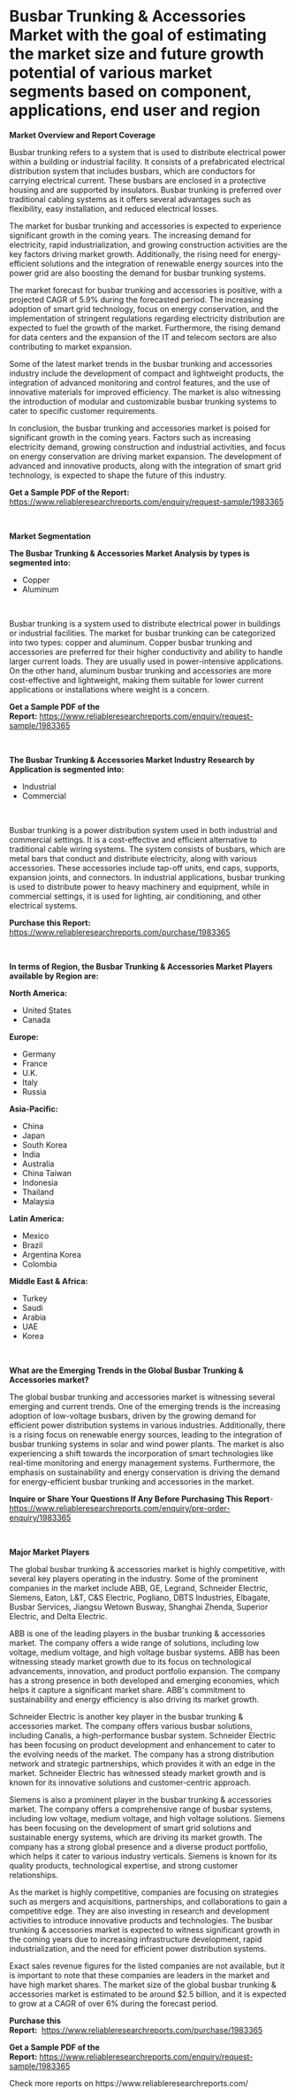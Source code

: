 <p><h1>Busbar Trunking & Accessories Market with the goal of estimating the market size and future growth potential of various market segments based on component, applications, end user and region</h1></p><p><strong>Market Overview and Report Coverage</strong></p>
<p><p>Busbar trunking refers to a system that is used to distribute electrical power within a building or industrial facility. It consists of a prefabricated electrical distribution system that includes busbars, which are conductors for carrying electrical current. These busbars are enclosed in a protective housing and are supported by insulators. Busbar trunking is preferred over traditional cabling systems as it offers several advantages such as flexibility, easy installation, and reduced electrical losses.</p><p>The market for busbar trunking and accessories is expected to experience significant growth in the coming years. The increasing demand for electricity, rapid industrialization, and growing construction activities are the key factors driving market growth. Additionally, the rising need for energy-efficient solutions and the integration of renewable energy sources into the power grid are also boosting the demand for busbar trunking systems.</p><p>The market forecast for busbar trunking and accessories is positive, with a projected CAGR of 5.9% during the forecasted period. The increasing adoption of smart grid technology, focus on energy conservation, and the implementation of stringent regulations regarding electricity distribution are expected to fuel the growth of the market. Furthermore, the rising demand for data centers and the expansion of the IT and telecom sectors are also contributing to market expansion.</p><p>Some of the latest market trends in the busbar trunking and accessories industry include the development of compact and lightweight products, the integration of advanced monitoring and control features, and the use of innovative materials for improved efficiency. The market is also witnessing the introduction of modular and customizable busbar trunking systems to cater to specific customer requirements.</p><p>In conclusion, the busbar trunking and accessories market is poised for significant growth in the coming years. Factors such as increasing electricity demand, growing construction and industrial activities, and focus on energy conservation are driving market expansion. The development of advanced and innovative products, along with the integration of smart grid technology, is expected to shape the future of this industry.</p></p>
<p><strong>Get a Sample PDF of the Report:</strong> <a href="https://www.reliableresearchreports.com/enquiry/request-sample/1983365">https://www.reliableresearchreports.com/enquiry/request-sample/1983365</a></p>
<p>&nbsp;</p>
<p><strong>Market Segmentation</strong></p>
<p><strong>The Busbar Trunking & Accessories Market Analysis by types is segmented into:</strong></p>
<p><ul><li>Copper</li><li>Aluminum</li></ul></p>
<p>&nbsp;</p>
<p><p>Busbar trunking is a system used to distribute electrical power in buildings or industrial facilities. The market for busbar trunking can be categorized into two types: copper and aluminum. Copper busbar trunking and accessories are preferred for their higher conductivity and ability to handle larger current loads. They are usually used in power-intensive applications. On the other hand, aluminum busbar trunking and accessories are more cost-effective and lightweight, making them suitable for lower current applications or installations where weight is a concern.</p></p>
<p><strong>Get a Sample PDF of the Report:</strong>&nbsp;<a href="https://www.reliableresearchreports.com/enquiry/request-sample/1983365">https://www.reliableresearchreports.com/enquiry/request-sample/1983365</a></p>
<p>&nbsp;</p>
<p><strong>The Busbar Trunking & Accessories Market Industry Research by Application is segmented into:</strong></p>
<p><ul><li>Industrial</li><li>Commercial</li></ul></p>
<p>&nbsp;</p>
<p><p>Busbar trunking is a power distribution system used in both industrial and commercial settings. It is a cost-effective and efficient alternative to traditional cable wiring systems. The system consists of busbars, which are metal bars that conduct and distribute electricity, along with various accessories. These accessories include tap-off units, end caps, supports, expansion joints, and connectors. In industrial applications, busbar trunking is used to distribute power to heavy machinery and equipment, while in commercial settings, it is used for lighting, air conditioning, and other electrical systems.</p></p>
<p><strong>Purchase this Report:</strong>&nbsp; <a href="https://www.reliableresearchreports.com/purchase/1983365">https://www.reliableresearchreports.com/purchase/1983365</a></p>
<p>&nbsp;</p>
<p><strong>In terms of Region, the Busbar Trunking & Accessories Market Players available by Region are:</strong></p>
<p>
    <p> <strong> North America: </strong>
        <ul>
            <li>United States</li>
            <li>Canada</li>
        </ul>
        </p> 
    <p> <strong> Europe: </strong>
        <ul>
            <li>Germany</li>
            <li>France</li>
            <li>U.K.</li>
            <li>Italy</li>
            <li>Russia</li>
        </ul>
        </p> 
    <p> <strong> Asia-Pacific: </strong>
        <ul>
            <li>China</li>
            <li>Japan</li>
            <li>South Korea</li>
            <li>India</li>
            <li>Australia</li>
            <li>China Taiwan</li>
            <li>Indonesia</li>
            <li>Thailand</li>
            <li>Malaysia</li>
        </ul>
        </p> 
    <p> <strong> Latin America: </strong>
        <ul>
            <li>Mexico</li>
            <li>Brazil</li>
            <li>Argentina Korea</li>
            <li>Colombia</li>
        </ul>
        </p> 
    <p> <strong> Middle East & Africa: </strong>
        <ul>
            <li>Turkey</li>
            <li>Saudi</li>
            <li>Arabia</li>
            <li>UAE</li>
            <li>Korea</li>
        </ul>
    </p>
    </p>
<p>&nbsp;</p>
<p><strong>What are the Emerging Trends in the Global Busbar Trunking & Accessories market?</strong></p>
<p><p>The global busbar trunking and accessories market is witnessing several emerging and current trends. One of the emerging trends is the increasing adoption of low-voltage busbars, driven by the growing demand for efficient power distribution systems in various industries. Additionally, there is a rising focus on renewable energy sources, leading to the integration of busbar trunking systems in solar and wind power plants. The market is also experiencing a shift towards the incorporation of smart technologies like real-time monitoring and energy management systems. Furthermore, the emphasis on sustainability and energy conservation is driving the demand for energy-efficient busbar trunking and accessories in the market.</p></p>
<p><strong>Inquire or Share Your Questions If Any Before Purchasing This Report</strong>- <a href="https://www.reliableresearchreports.com/enquiry/pre-order-enquiry/1983365">https://www.reliableresearchreports.com/enquiry/pre-order-enquiry/1983365</a></p>
<p>&nbsp;</p>
<p><strong>Major Market Players</strong></p>
<p><p>The global busbar trunking & accessories market is highly competitive, with several key players operating in the industry. Some of the prominent companies in the market include ABB, GE, Legrand, Schneider Electric, Siemens, Eaton, L&T, C&S Electric, Pogliano, DBTS Industries, Elbagate, Busbar Services, Jiangsu Wetown Busway, Shanghai Zhenda, Superior Electric, and Delta Electric.</p><p>ABB is one of the leading players in the busbar trunking & accessories market. The company offers a wide range of solutions, including low voltage, medium voltage, and high voltage busbar systems. ABB has been witnessing steady market growth due to its focus on technological advancements, innovation, and product portfolio expansion. The company has a strong presence in both developed and emerging economies, which helps it capture a significant market share. ABB's commitment to sustainability and energy efficiency is also driving its market growth.</p><p>Schneider Electric is another key player in the busbar trunking & accessories market. The company offers various busbar solutions, including Canalis, a high-performance busbar system. Schneider Electric has been focusing on product development and enhancement to cater to the evolving needs of the market. The company has a strong distribution network and strategic partnerships, which provides it with an edge in the market. Schneider Electric has witnessed steady market growth and is known for its innovative solutions and customer-centric approach.</p><p>Siemens is also a prominent player in the busbar trunking & accessories market. The company offers a comprehensive range of busbar systems, including low voltage, medium voltage, and high voltage solutions. Siemens has been focusing on the development of smart grid solutions and sustainable energy systems, which are driving its market growth. The company has a strong global presence and a diverse product portfolio, which helps it cater to various industry verticals. Siemens is known for its quality products, technological expertise, and strong customer relationships.</p><p>As the market is highly competitive, companies are focusing on strategies such as mergers and acquisitions, partnerships, and collaborations to gain a competitive edge. They are also investing in research and development activities to introduce innovative products and technologies. The busbar trunking & accessories market is expected to witness significant growth in the coming years due to increasing infrastructure development, rapid industrialization, and the need for efficient power distribution systems.</p><p>Exact sales revenue figures for the listed companies are not available, but it is important to note that these companies are leaders in the market and have high market shares. The market size of the global busbar trunking & accessories market is estimated to be around $2.5 billion, and it is expected to grow at a CAGR of over 6% during the forecast period.</p></p>
<p><strong>Purchase this Report:</strong>&nbsp;&nbsp;<a href="https://www.reliableresearchreports.com/purchase/1983365">https://www.reliableresearchreports.com/purchase/1983365</a></p>
<p></p>
<p><strong>Get a Sample PDF of the Report:</strong>&nbsp;<a href="https://www.reliableresearchreports.com/enquiry/request-sample/1983365">https://www.reliableresearchreports.com/enquiry/request-sample/1983365</a></p>
<p>Check more reports on https://www.reliableresearchreports.com/</p>